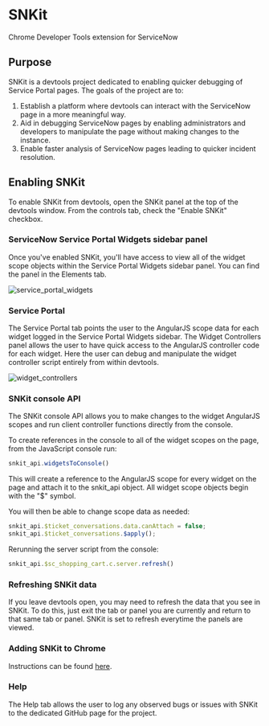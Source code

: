 # SNKit
Chrome Developer Tools extension for ServiceNow

## Purpose
SNKit is a devtools project dedicated to enabling quicker debugging of Service Portal pages. The goals of the project are to:

1. Establish a platform where devtools can interact with the ServiceNow page in a more meaningful way.
2. Aid in debugging ServiceNow pages by enabling administrators and developers to manipulate the page without making changes to the instance.
3. Enable faster analysis of ServiceNow pages leading to quicker incident resolution.

## Enabling SNKit
To enable SNKit from devtools, open the SNKit panel at the top of the devtools window. From the controls tab, check the "Enable SNKit" checkbox.

### ServiceNow Service Portal Widgets sidebar panel
Once you've enabled SNKit, you'll have access to view all of the widget scope objects within the Service Portal Widgets sidebar panel. You can find the panel in the Elements tab. 

![service_portal_widgets](https://user-images.githubusercontent.com/22809154/31272378-6f4add44-aad6-11e7-9d71-699b494e967a.jpg)

### Service Portal
The Service Portal tab points the user to the AngularJS scope data for each widget logged in the Service Portal Widgets sidebar. The Widget Controllers panel allows the user to have quick access to the AngularJS controller code for each widget. Here the user can debug and manipulate the widget controller script entirely from within devtools.

![widget_controllers](https://user-images.githubusercontent.com/22809154/31272812-fac4f912-aad7-11e7-9663-7d4c80409b72.jpg)

### SNKit console API
The SNKit console API allows you to make changes to the widget AngularJS scopes and run client controller functions directly from the console.

To create references in the console to all of the widget scopes on the page, from the JavaScript console run:

```javascript
snkit_api.widgetsToConsole()
```

This will create a reference to the AngularJS scope for every widget on the page and attach it to the snkit_api object. All widget scope objects begin with the "$" symbol.

You will then be able to change scope data as needed:

```javascript
snkit_api.$ticket_conversations.data.canAttach = false;
snkit_api.$ticket_conversations.$apply();
```

Rerunning the server script from the console:
```javascript
snkit_api.$sc_shopping_cart.c.server.refresh()
```

### Refreshing SNKit data
If you leave devtools open, you may need to refresh the data that you see in SNKit. To do this, just exit the tab or panel you are currently and return to that same tab or panel. SNKit is set to refresh everytime the panels are viewed.

### Adding SNKit to Chrome
Instructions can be found [here](https://github.com/jtandy13/SNKit/wiki/Adding-SNKit-to-Chrome).

### Help
The Help tab allows the user to log any observed bugs or issues with SNKit to the dedicated GitHub page for the project.
